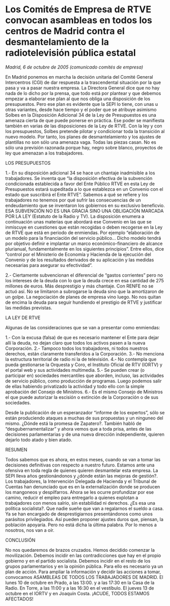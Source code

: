 # Los Comités de Empresa de RTVE convocan asambleas en todos los centros de Madrid contra el desmantelamiento de la radiotelevisión pública estatal

*Madrid, 6 de octubre de 2005 (comunicado comités de empresa)*

En Madrid ponemos en marcha la decisión unitaria del Comité General Intercentros (CGI) de dar respuesta a la trascendental situación por la que pasa y va a pasar nuestra empresa. La Directora General dice que no hay nada de lo dicho por la prensa, que todo está por plantear y que debemos empezar a elaborar ese plan al que nos obliga una disposición de los presupuestos. Pero ese plan es evidente que la SEPI lo tiene, con unas u otras variantes, desde hace tiempo y el poder que se atribuye asimismo Solbes en la Disposición Adicional 34 de la Ley de Presupuestos es una amenaza cierta de que puede ponerse en práctica. Ese poder se manifiesta también en varias de las disposiciones de la Ley de RTVE. Con la ley y con los presupuestos, Solbes pretende pilotar y condicionar toda la transición al nuevo modelo. Por tanto, los planes de desmantelamiento y los ajustes de plantillas no son sólo una amenaza vaga. Todas las piezas casan. No es sólo una previsión razonada porque hay, negro sobre blanco, proyectos de ley que amenazan a los trabajadores.

LOS PRESUPUESTOS

1.- En su disposición adicional 34 se hace un chantaje inadmisible a los trabajadores. Se inventa que “la disposición efectiva de la subvención condicionada establecida a favor del Ente Público RTVE en esta Ley de Presupuestos estará supeditada a lo que establezca en un Convenio con el estado que suscribirá el Ente RTVE”. Sabemos a qué se refiere y los trabajadores no tenemos por qué sufrir las consecuencias de un endeudamiento que se inventaron los gobiernos en su exclusivo beneficvio. ESA SUBVENCIÓN NO ES UNA GRACIA SINO UNA OBLIGACIÓN MARCADA POR LA LEY (Estatuto de la Radio y TV). La disposición enumera a continuación unas materias que abordará ese Convenio en las que se inmiscuye en cuestiones que están recogidas o deben recogerse en la Ley de RTVE que está en periodo de enmiendas. Por ejemplo “elaboración de un modelo para la financiación del servicio público... Dicho modelo tendrá por objetivo definir e implantar un marco económico-financiero de alcance plurianual, fundamentalmente en los siguientes principios”. Entre ellos, dice “control por el Ministerio de Economía y Hacienda de la ejecución del Convenio y de los resultados derivados de su aplicación y las medidas necesarias para asegurar su efectividad”.

2.- Ciertamente subvencionan el diferencial de “gastos corrientes” pero no los intereses de la deuda con lo que la deuda crece en esa cantidad de 275 millones de euros. Más desprestigio y más chantaje. Con RENFE no se actuó así. No se limitaron a subrogarse la deuda sino que la amortizaron de un golpe. La negociación de planes de empresa vino luego. No nos quitan de encima la deuda para seguir hundiendo el prestigio de RTVE y justificar las medidas previstas.

LA LEY DE RTVE

Algunas de las consideraciones que se van a presentar como enmiendas:

1.- Con la excusa (falsa) de que es necesario mantener el Ente para dejar allí la deuda, no dejan claro que todos los activos pasen a la nueva Corporación.
2.- Tampoco todos los trabajadores, ni todos nuestros derechos, están claramente transferidos a la Corporación.
3.- No menciona la estructura territorial de radio ni la de televisión.
4.- No contempla que pueda gestionarse la Orquesta y Coro, el Instituto Oficial de RTV (IORTV) y el portal web y sus actividades multimedia. 
5.- Se pueden crear (o participar en) sociedades mercantiles que aborden, incluso, las actividades de servicio público, como producción de programas. Luego podemos salir de ellas habiendo privatizado la actividad y todo ello con la simple aprobación del Consejo de Ministros. 
6.- Es el mismo Consejo de Ministros el que puede autorizar la escisión o extinción de la Corporación o de sus sociedades.

Desde la publicación de un esperanzador “informe de los expertos”, sólo se están produciendo ataques a muchas de sus propuestas y un ninguneo del mismo. ¿Dónde está la promesa de Zapatero?. También habló de “desgubernamentalizar” y ahora vemos que a toda prisa, antes de las decisiones parlamentarias y de una nueva dirección independiente, quieren dejarlo todo atado y bien atado.

RESUMEN

Todos sabemos que es ahora, en estos meses, cuando se van a tomar las decisiones definitivas con respecto a nuestro futuro. Estamos ante una ofensiva en toda regla de quienes quieren desmantelar esta empresa. La SEPI lleva años gestionándonos y ¿dónde están las mejoras de gestión?. Los trabajadores, la Intervención Delegada de Hacienda y el Tribunal de Cuentas han denunciado que es en la externalización donde se producen los mangoneos y despilfarros. Ahora se les ocurre profundizar por ese camino, reducir el empleo para entregarlo a quienes explotan a trabajadores con menos salrio, sin estabilidad ni derechos. ¿Es esa una política socialista?. Que nadie sueñe que van a regalarnos el sueldo a casa. Ya se han encargado de desprestigiarnos presentándonos como unos parásitos privilegiados. Así pueden proponer ajustes duros que, piensan, la población apoyaría. Pero no está dicha la última palabra. Por lo menos a nosotros, nos van a oír.

CONCLUSIÓN

No nos quedaremos de brazos cruzados. Hemos decidido comenzar la movilización. Debemos incidir en las contradicciones que hay en el propio gobierno y en el partido socialista. Debemos incidir en el resto de los grupos parlamentarios y en la opinión pública. Para ello es necesario ya un plan de acción. 
Para ampliar la información y decidir las acciones a tomar, convocamos ASAMBLEAS DE TODOS LOS TRABAJADORES DE MADRID. El lunes 10 de octubre en Prado, a las 13:00. y a las 17:30 en la Casa de la Radio. En Torre, a las 11:00 y a las 16:30 en el vestíbulo. El jueves 13 de octubre en el IORTV y en Joaquín Costa. ¡ACUDE, TODOS ESTAMOS AFECTADOS!

